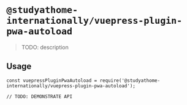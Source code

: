 # `@studyathome-internationally/vuepress-plugin-pwa-autoload`

> TODO: description

## Usage

```
const vuepressPluginPwaAutoload = require('@studyathome-internationally/vuepress-plugin-pwa-autoload');

// TODO: DEMONSTRATE API
```
